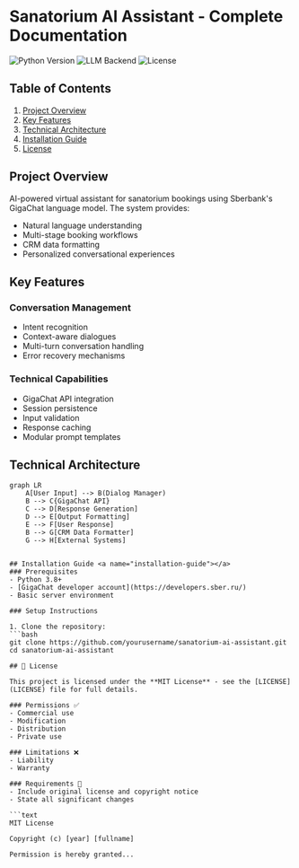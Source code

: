 # Sanatorium AI Assistant - Complete Documentation

![Python Version](https://img.shields.io/badge/python-3.8%2B-blue)
![LLM Backend](https://img.shields.io/badge/LLM-GigaChat-free)
![License](https://img.shields.io/badge/license-MIT-green)

## Table of Contents
1. [Project Overview](#project-overview)
2. [Key Features](#key-features)
3. [Technical Architecture](#technical-architecture)
4. [Installation Guide](#installation-guide)
5. [License](#license)

## Project Overview <a name="project-overview"></a>

AI-powered virtual assistant for sanatorium bookings using Sberbank's GigaChat language model. The system provides:

- Natural language understanding
- Multi-stage booking workflows
- CRM data formatting
- Personalized conversational experiences

## Key Features <a name="key-features"></a>

### Conversation Management
- Intent recognition
- Context-aware dialogues
- Multi-turn conversation handling
- Error recovery mechanisms

### Technical Capabilities
- GigaChat API integration
- Session persistence
- Input validation
- Response caching
- Modular prompt templates

## Technical Architecture <a name="technical-architecture"></a>

```mermaid
graph LR
    A[User Input] --> B(Dialog Manager)
    B --> C{GigaChat API}
    C --> D[Response Generation]
    D --> E[Output Formatting]
    E --> F[User Response]
    B --> G[CRM Data Formatter]
    G --> H[External Systems]  


## Installation Guide <a name="installation-guide"></a>
### Prerequisites
- Python 3.8+
- [GigaChat developer account](https://developers.sber.ru/)
- Basic server environment

### Setup Instructions

1. Clone the repository:
```bash
git clone https://github.com/yourusername/sanatorium-ai-assistant.git
cd sanatorium-ai-assistant

## 📜 License 

This project is licensed under the **MIT License** - see the [LICENSE](LICENSE) file for full details.

### Permissions ✅
- Commercial use
- Modification
- Distribution  
- Private use

### Limitations ❌
- Liability
- Warranty

### Requirements 📝
- Include original license and copyright notice
- State all significant changes

```text
MIT License

Copyright (c) [year] [fullname]

Permission is hereby granted...
